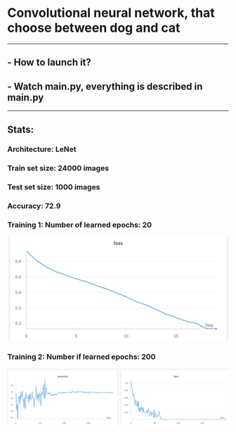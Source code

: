 # Convolutional neural network, that choose between dog and cat
***
## - How to launch it?
## - Watch main.py, everything is described in main.py
***
## Stats:
### Architecture: LeNet
### Train set size: 24000 images
### Test set size: 1000 images
### Accuracy: 72.9
### Training 1: Number of learned epochs: 20
![img_1.png](img_1.png)

### Training 2: Number if learned epochs: 200
![img_2.png](img_2.png)